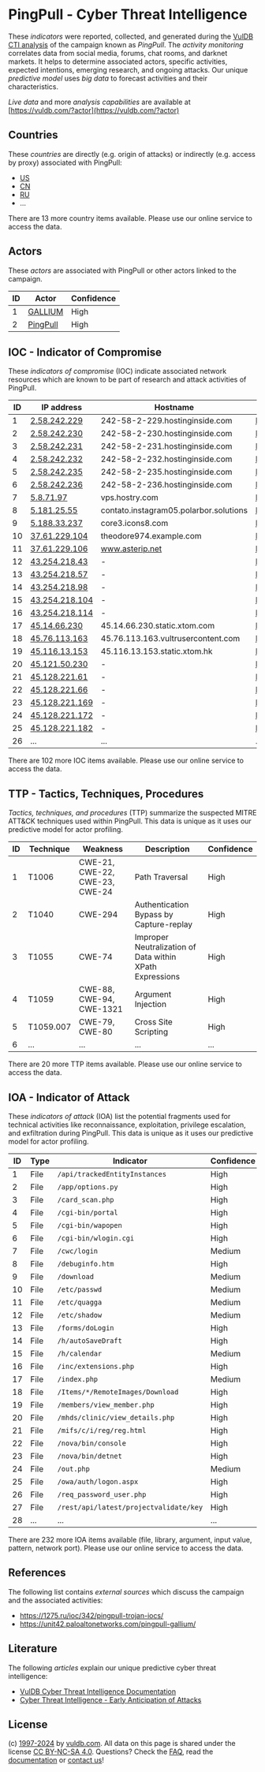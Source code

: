 # PingPull - Cyber Threat Intelligence

These _indicators_ were reported, collected, and generated during the [VulDB CTI analysis](https://vuldb.com/?kb.cti) of the campaign known as _PingPull_. The _activity monitoring_ correlates data from social media, forums, chat rooms, and darknet markets. It helps to determine associated actors, specific activities, expected intentions, emerging research, and ongoing attacks. Our unique _predictive model_ uses _big data_ to forecast activities and their characteristics.

_Live data_ and more _analysis capabilities_ are available at [https://vuldb.com/?actor](https://vuldb.com/?actor)

## Countries

These _countries_ are directly (e.g. origin of attacks) or indirectly (e.g. access by proxy) associated with PingPull:

* [US](https://vuldb.com/?country.us)
* [CN](https://vuldb.com/?country.cn)
* [RU](https://vuldb.com/?country.ru)
* ...

There are 13 more country items available. Please use our online service to access the data.

## Actors

These _actors_ are associated with PingPull or other actors linked to the campaign.

ID | Actor | Confidence
-- | ----- | ----------
1 | [GALLIUM](https://vuldb.com/?actor.gallium) | High
2 | [PingPull](https://vuldb.com/?actor.pingpull) | High

## IOC - Indicator of Compromise

These _indicators of compromise_ (IOC) indicate associated network resources which are known to be part of research and attack activities of PingPull.

ID | IP address | Hostname | Actor | Confidence
-- | ---------- | -------- | ----- | ----------
1 | [2.58.242.229](https://vuldb.com/?ip.2.58.242.229) | 242-58-2-229.hostinginside.com | [PingPull](https://vuldb.com/?actor.pingpull) | High
2 | [2.58.242.230](https://vuldb.com/?ip.2.58.242.230) | 242-58-2-230.hostinginside.com | [PingPull](https://vuldb.com/?actor.pingpull) | High
3 | [2.58.242.231](https://vuldb.com/?ip.2.58.242.231) | 242-58-2-231.hostinginside.com | [PingPull](https://vuldb.com/?actor.pingpull) | High
4 | [2.58.242.232](https://vuldb.com/?ip.2.58.242.232) | 242-58-2-232.hostinginside.com | [PingPull](https://vuldb.com/?actor.pingpull) | High
5 | [2.58.242.235](https://vuldb.com/?ip.2.58.242.235) | 242-58-2-235.hostinginside.com | [PingPull](https://vuldb.com/?actor.pingpull) | High
6 | [2.58.242.236](https://vuldb.com/?ip.2.58.242.236) | 242-58-2-236.hostinginside.com | [PingPull](https://vuldb.com/?actor.pingpull) | High
7 | [5.8.71.97](https://vuldb.com/?ip.5.8.71.97) | vps.hostry.com | [PingPull](https://vuldb.com/?actor.pingpull) | High
8 | [5.181.25.55](https://vuldb.com/?ip.5.181.25.55) | contato.instagram05.polarbor.solutions | [PingPull](https://vuldb.com/?actor.pingpull) | High
9 | [5.188.33.237](https://vuldb.com/?ip.5.188.33.237) | core3.icons8.com | [PingPull](https://vuldb.com/?actor.pingpull) | High
10 | [37.61.229.104](https://vuldb.com/?ip.37.61.229.104) | theodore974.example.com | [PingPull](https://vuldb.com/?actor.pingpull) | High
11 | [37.61.229.106](https://vuldb.com/?ip.37.61.229.106) | www.asterip.net | [PingPull](https://vuldb.com/?actor.pingpull) | High
12 | [43.254.218.43](https://vuldb.com/?ip.43.254.218.43) | - | [PingPull](https://vuldb.com/?actor.pingpull) | High
13 | [43.254.218.57](https://vuldb.com/?ip.43.254.218.57) | - | [PingPull](https://vuldb.com/?actor.pingpull) | High
14 | [43.254.218.98](https://vuldb.com/?ip.43.254.218.98) | - | [PingPull](https://vuldb.com/?actor.pingpull) | High
15 | [43.254.218.104](https://vuldb.com/?ip.43.254.218.104) | - | [PingPull](https://vuldb.com/?actor.pingpull) | High
16 | [43.254.218.114](https://vuldb.com/?ip.43.254.218.114) | - | [PingPull](https://vuldb.com/?actor.pingpull) | High
17 | [45.14.66.230](https://vuldb.com/?ip.45.14.66.230) | 45.14.66.230.static.xtom.com | [PingPull](https://vuldb.com/?actor.pingpull) | High
18 | [45.76.113.163](https://vuldb.com/?ip.45.76.113.163) | 45.76.113.163.vultrusercontent.com | [PingPull](https://vuldb.com/?actor.pingpull) | Medium
19 | [45.116.13.153](https://vuldb.com/?ip.45.116.13.153) | 45.116.13.153.static.xtom.hk | [PingPull](https://vuldb.com/?actor.pingpull) | High
20 | [45.121.50.230](https://vuldb.com/?ip.45.121.50.230) | - | [PingPull](https://vuldb.com/?actor.pingpull) | High
21 | [45.128.221.61](https://vuldb.com/?ip.45.128.221.61) | - | [PingPull](https://vuldb.com/?actor.pingpull) | High
22 | [45.128.221.66](https://vuldb.com/?ip.45.128.221.66) | - | [PingPull](https://vuldb.com/?actor.pingpull) | High
23 | [45.128.221.169](https://vuldb.com/?ip.45.128.221.169) | - | [PingPull](https://vuldb.com/?actor.pingpull) | High
24 | [45.128.221.172](https://vuldb.com/?ip.45.128.221.172) | - | [PingPull](https://vuldb.com/?actor.pingpull) | High
25 | [45.128.221.182](https://vuldb.com/?ip.45.128.221.182) | - | [PingPull](https://vuldb.com/?actor.pingpull) | High
26 | ... | ... | ... | ...

There are 102 more IOC items available. Please use our online service to access the data.

## TTP - Tactics, Techniques, Procedures

_Tactics, techniques, and procedures_ (TTP) summarize the suspected MITRE ATT&CK techniques used within PingPull. This data is unique as it uses our predictive model for actor profiling.

ID | Technique | Weakness | Description | Confidence
-- | --------- | -------- | ----------- | ----------
1 | T1006 | CWE-21, CWE-22, CWE-23, CWE-24 | Path Traversal | High
2 | T1040 | CWE-294 | Authentication Bypass by Capture-replay | High
3 | T1055 | CWE-74 | Improper Neutralization of Data within XPath Expressions | High
4 | T1059 | CWE-88, CWE-94, CWE-1321 | Argument Injection | High
5 | T1059.007 | CWE-79, CWE-80 | Cross Site Scripting | High
6 | ... | ... | ... | ...

There are 20 more TTP items available. Please use our online service to access the data.

## IOA - Indicator of Attack

These _indicators of attack_ (IOA) list the potential fragments used for technical activities like reconnaissance, exploitation, privilege escalation, and exfiltration during PingPull. This data is unique as it uses our predictive model for actor profiling.

ID | Type | Indicator | Confidence
-- | ---- | --------- | ----------
1 | File | `/api/trackedEntityInstances` | High
2 | File | `/app/options.py` | High
3 | File | `/card_scan.php` | High
4 | File | `/cgi-bin/portal` | High
5 | File | `/cgi-bin/wapopen` | High
6 | File | `/cgi-bin/wlogin.cgi` | High
7 | File | `/cwc/login` | Medium
8 | File | `/debuginfo.htm` | High
9 | File | `/download` | Medium
10 | File | `/etc/passwd` | Medium
11 | File | `/etc/quagga` | Medium
12 | File | `/etc/shadow` | Medium
13 | File | `/forms/doLogin` | High
14 | File | `/h/autoSaveDraft` | High
15 | File | `/h/calendar` | Medium
16 | File | `/inc/extensions.php` | High
17 | File | `/index.php` | Medium
18 | File | `/Items/*/RemoteImages/Download` | High
19 | File | `/members/view_member.php` | High
20 | File | `/mhds/clinic/view_details.php` | High
21 | File | `/mifs/c/i/reg/reg.html` | High
22 | File | `/nova/bin/console` | High
23 | File | `/nova/bin/detnet` | High
24 | File | `/out.php` | Medium
25 | File | `/owa/auth/logon.aspx` | High
26 | File | `/req_password_user.php` | High
27 | File | `/rest/api/latest/projectvalidate/key` | High
28 | ... | ... | ...

There are 232 more IOA items available (file, library, argument, input value, pattern, network port). Please use our online service to access the data.

## References

The following list contains _external sources_ which discuss the campaign and the associated activities:

* https://1275.ru/ioc/342/pingpull-trojan-iocs/
* https://unit42.paloaltonetworks.com/pingpull-gallium/

## Literature

The following _articles_ explain our unique predictive cyber threat intelligence:

* [VulDB Cyber Threat Intelligence Documentation](https://vuldb.com/?kb.cti)
* [Cyber Threat Intelligence - Early Anticipation of Attacks](https://www.scip.ch/en/?labs.20201022)

## License

(c) [1997-2024](https://vuldb.com/?kb.changelog) by [vuldb.com](https://vuldb.com/?kb.about). All data on this page is shared under the license [CC BY-NC-SA 4.0](https://creativecommons.org/licenses/by-nc-sa/4.0/). Questions? Check the [FAQ](https://vuldb.com/?kb.faq), read the [documentation](https://vuldb.com/?kb) or [contact us](https://vuldb.com/?contact)!
